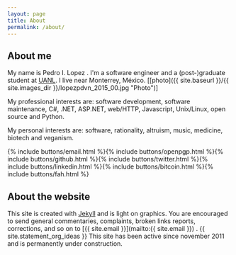 ```yaml
---
layout: page
title: About
permalink: /about/
---
```


## About me

My name is Pedro I. Lopez .  I'm a software engineer and a (post-)graduate
student at [UANL](http://www.uanl.mx "UANL").  I live near Monterrey, México.
[[photo]({{ site.baseurl }}/{{ site.images_dir }}/lopezpdvn_2015_00.jpg "Photo")]

My professional interests are: software development, software maintenance, C#,
.NET, ASP.NET, web/HTTP, Javascript, Unix/Linux, open source and Python.

My personal interests are: software, rationality, altruism, music, medicine,
biotech and veganism.

{% include buttons/email.html %}{% include buttons/openpgp.html %}{% include buttons/github.html %}{% include buttons/twitter.html %}{% include buttons/linkedin.html %}{% include buttons/bitcoin.html %}{% include buttons/fah.html %}

## About the website

This site is created with [Jekyll](http://jekyllrb.com) and is light on
graphics.  You are encouraged to send general commentaries, complaints, broken
links reports, corrections, and so on to 
[{{ site.email }}](mailto:{{ site.email }}) .  {{ site.statement_org_ideas }} This site has been active since november 2011 and is permanently under construction.
